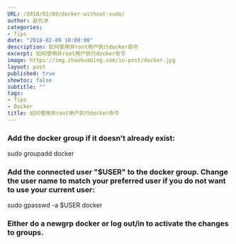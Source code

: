 ```yaml
---
URL: /2018/02/09/docker-without-sudo/
author: 赵化冰
categories:
- Tips
date: "2018-02-09 10:00:00"
description: 如何使用非root用户执行docker命令
excerpt: 如何使用非root用户执行docker命令
image: https://img.zhaohuabing.com/in-post/docker.jpg
layout: post
published: true
showtoc: false
subtitle: ""
tags:
- Tips
- Docker
title: 如何使用非root用户执行docker命令
---
```


### Add the docker group if it doesn't already exist:

sudo groupadd docker

### Add the connected user "$USER" to the docker group. Change the user name to match your preferred user if you do not want to use your current user:

sudo gpasswd -a $USER docker

### Either do a newgrp docker or log out/in to activate the changes to groups.
